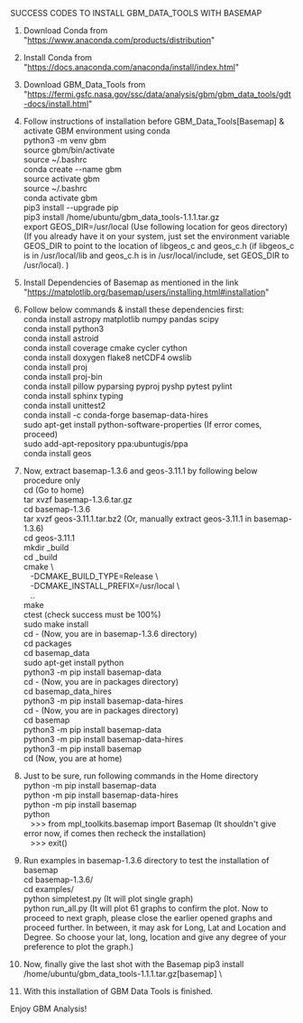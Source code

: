 SUCCESS CODES TO INSTALL GBM_DATA_TOOLS WITH BASEMAP


1. Download Conda from "https://www.anaconda.com/products/distribution"
2. Install Conda from "https://docs.anaconda.com/anaconda/install/index.html"
3. Download GBM_Data_Tools from "https://fermi.gsfc.nasa.gov/ssc/data/analysis/gbm/gbm_data_tools/gdt-docs/install.html"
4. Follow instructions of installation before GBM_Data_Tools[Basemap] & activate GBM environment using conda \
	python3 -m venv gbm \
	source gbm/bin/activate \
	source ~/.bashrc \
	conda create --name gbm \
	source activate gbm \
	source ~/.bashrc \
	conda activate gbm \
	pip3 install --upgrade pip \
	pip3 install /home/ubuntu/gbm_data_tools-1.1.1.tar.gz \
	export GEOS_DIR=/usr/local (Use following location for geos directory)
(If you already have it on your system, just set the environment variable GEOS_DIR to point to the location of libgeos_c and geos_c.h (if libgeos_c is in /usr/local/lib and geos_c.h is in /usr/local/include, set GEOS_DIR to /usr/local). )

5. Install Dependencies of Basemap as mentioned in the link "https://matplotlib.org/basemap/users/installing.html#installation"
6. Follow below commands & install these dependencies first: \
	conda install astropy matplotlib numpy pandas scipy\
	conda install python3 \
	conda install astroid \
	conda install coverage cmake cycler cython \
	conda install doxygen flake8 netCDF4 owslib \
	conda install proj \
	conda install proj-bin \
	conda install pillow pyparsing pyproj pyshp pytest pylint \
	conda install sphinx typing \
	conda install unittest2 \
	conda install -c conda-forge basemap-data-hires \
	sudo apt-get install python-software-properties (If error comes, proceed) \
	sudo add-apt-repository ppa:ubuntugis/ppa \
	conda install geos 
7. Now, extract basemap-1.3.6 and geos-3.11.1 by following below procedure only \
	cd (Go to home) \
	tar xvzf basemap-1.3.6.tar.gz \
	cd basemap-1.3.6 \
	tar xvzf geos-3.11.1.tar.bz2 (Or, manually extract geos-3.11.1 in basemap-1.3.6) \
	cd geos-3.11.1 \
	mkdir _build \
	cd _build \
	cmake \ \
    	&nbsp;&nbsp;&nbsp;-DCMAKE_BUILD_TYPE=Release \ \
    	&nbsp;&nbsp;&nbsp;-DCMAKE_INSTALL_PREFIX=/usr/local \ \
    	&nbsp;&nbsp;&nbsp;.. \
	make \
	ctest (check success must be 100%) \
	sudo make install \
	cd - (Now, you are in basemap-1.3.6 directory) \
	cd packages \
	cd basemap_data \
	sudo apt-get install python \
	python3 -m pip install basemap-data \
	cd - (Now, you are in packages directory) \
	cd basemap_data_hires \
	python3 -m pip install basemap-data-hires \
	cd - (Now, you are in packages directory) \
	cd basemap \
	python3 -m pip install basemap-data \
	python3 -m pip install basemap-data-hires \
	python3 -m pip install basemap \
	cd (Now, you are at home)
8. Just to be sure, run following commands in the Home directory \
	python -m pip install basemap-data \
	python -m pip install basemap-data-hires \
	python -m pip install basemap \
	python \
	&nbsp;&nbsp;&nbsp;>>> from mpl_toolkits.basemap import Basemap (It shouldn't give error now, if comes then recheck the installation) \
	&nbsp;&nbsp;&nbsp;>>> exit()
9. Run examples in basemap-1.3.6 directory to test the installation of basemap \
	cd basemap-1.3.6/ \
	cd examples/ \
	python simpletest.py (It will plot single graph) \
	python run_all.py (It will plot 61 graphs to confirm the plot. Now to proceed to next graph, please close the earlier opened graphs and proceed further. In between, it may ask for Long, Lat and Location and Degree. So choose your lat, long, location and give any degree of your preference to plot the graph.)
10. Now, finally give the last shot with the Basemap
	pip3 install /home/ubuntu/gbm_data_tools-1.1.1.tar.gz[basemap] \
12. With this installation of GBM Data Tools is finished.

Enjoy GBM Analysis!

